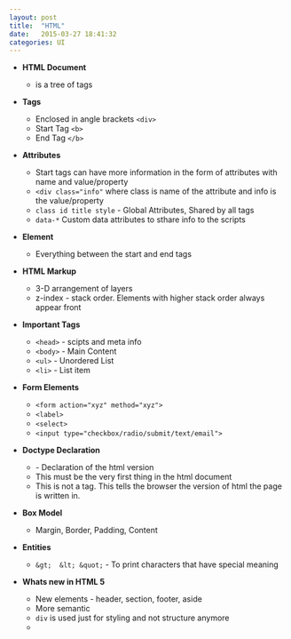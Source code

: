 ```yaml
---
layout: post
title:  "HTML"
date:   2015-03-27 18:41:32
categories: UI
---
```


* __HTML Document__
  * is a tree of tags

* __Tags__
  * Enclosed in angle brackets `<div>`
  * Start Tag `<b>`
  * End Tag `</b>`

* __Attributes__
  * Start tags can have more information in the form of attributes with name and value/property
  * `<div class="info"` where class is name of the attribute and info is the value/property
  * `class id title style` - Global Attributes, Shared by all tags
  * `data-*` Custom data attributes to sthare info to the scripts

* __Element__
  * Everything between the start and end tags

* __HTML Markup__
  * 3-D arrangement of layers
  * z-index - stack order. Elements with higher stack order always appear front

* __Important Tags__
  * `<head>` - scipts and meta info
  * `<body>` - Main Content
  * `<ul>` - Unordered List
  * `<li>` - List item

* __Form Elements__
  * `<form action="xyz" method="xyz">` 
  * `<label>`
  * `<select>`
  * `<input type="checkbox/radio/submit/text/email">`

* __Doctype Declaration__
  * <!DOCTYPE html> - Declaration of the html version
  * This must be the very first thing in the html document
  * This is not a tag. This tells the browser the version of html the page is written in.

* __Box Model__
  * Margin, Border, Padding, Content

* __Entities__
  * `&gt;  &lt; &quot;` - To print characters that have special meaning

* __Whats new in HTML 5__
  * New elements - header, section, footer, aside
  * More semantic 
  * `div` is used just for styling and not structure anymore
  * 